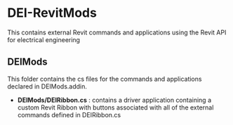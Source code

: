 # DEI-RevitMods
This contains external Revit commands and applications using the Revit API for electrical engineering

## DEIMods
This folder contains the cs files for the commands and applications declared in DEIMods.addin.
- **DEIMods/DEIRibbon.cs** : contains a driver application containing a custom Revit Ribbon with buttons associated with all of the external commands defined in DEIRibbon.cs 
